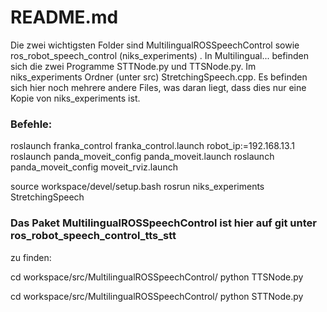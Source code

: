 # README.md

Die zwei wichtigsten Folder sind MultilingualROSSpeechControl sowie ros_robot_speech_control (niks_experiments) . In Multilingual... befinden sich die zwei Programme STTNode.py und TTSNode.py. Im niks_experiments Ordner (unter src) StretchingSpeech.cpp. Es befinden sich hier noch mehrere andere Files, was daran liegt, dass dies nur eine Kopie von niks_experiments ist.

### Befehle:

roslaunch franka_control franka_control.launch robot_ip:=192.168.13.1
roslaunch panda_moveit_config panda_moveit.launch
roslaunch panda_moveit_config moveit_rviz.launch


source workspace/devel/setup.bash
rosrun niks_experiments StretchingSpeech

### Das Paket MultilingualROSSpeechControl ist hier auf git unter ros_robot_speech_control_tts_stt
 zu finden:

cd workspace/src/MultilingualROSSpeechControl/
python TTSNode.py

cd workspace/src/MultilingualROSSpeechControl/
python STTNode.py
